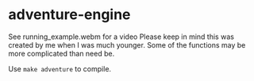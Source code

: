 # adventure-engine
See running_example.webm for a video
Please keep in mind this was created by me when I was much younger. Some of the functions may be more complicated than need be.

Use ```make adventure``` to compile.

